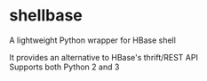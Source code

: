 # shellbase
A lightweight Python wrapper for HBase shell

It provides an alternative to HBase's thrift/REST API<br/>
Supports both Python 2 and 3<br/>
